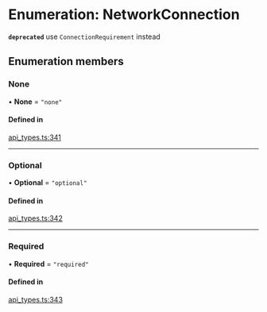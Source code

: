 # Enumeration: NetworkConnection

**`deprecated`** use `ConnectionRequirement` instead

## Enumeration members

### None

• **None** = `"none"`

#### Defined in

[api_types.ts:341](https://github.com/coda/packs-sdk/blob/main/api_types.ts#L341)

___

### Optional

• **Optional** = `"optional"`

#### Defined in

[api_types.ts:342](https://github.com/coda/packs-sdk/blob/main/api_types.ts#L342)

___

### Required

• **Required** = `"required"`

#### Defined in

[api_types.ts:343](https://github.com/coda/packs-sdk/blob/main/api_types.ts#L343)
